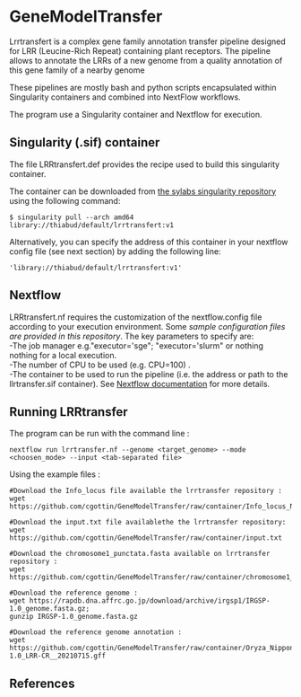 # GeneModelTransfer
Lrrtransfert is a complex gene family annotation transfer pipeline designed for LRR (Leucine-Rich Repeat) containing plant receptors. 
The pipeline allows to annotate the LRRs of a new genome from a quality annotation of this gene family of a nearby genome  

These pipelines are mostly bash and python scripts encapsulated within Singularity containers and combined into NextFlow workflows.

The program use a Singularity container and Nextflow for execution.


## Singularity (.sif) container

The file LRRtransfert.def provides the recipe used to build this singularity container.

The container can be downloaded from [the sylabs singularity repository](https://sylabs.io/) using the following command: 
```
$ singularity pull --arch amd64 library://thiabud/default/lrrtransfert:v1
```

Alternatively, you can specify the address of this container in your nextflow config file (see next section) by adding the following line:
```
'library://thiabud/default/lrrtransfert:v1'    
```


## Nextflow 
LRRtransfert.nf requires the customization of the nextflow.config file according to your execution environment. Some *sample configuration files are provided in this repository*. The key parameters to specify are:   
-The job manager e.g."executor='sge"; "executor='slurm" or nothing  nothing for a local execution.  
-The number of CPU to be used (e.g. CPU=100) .  
-The container to be used to run the pipeline (i.e. the address or path to the llrtransfer.sif container). 
See [Nextflow documentation](https://www.nextflow.io/docs/latest/config.html) for more details.

## Running LRRtransfer
The program can be run with the command line :
```
nextflow run lrrtransfer.nf --genome <target_genome> --mode <choosen_mode> --input <tab-separated file>
```
Using the example files :
```
#Download the Info_locus file available the lrrtransfer repository :
wget https://github.com/cgottin/GeneModelTransfer/raw/container/Info_locus_Nipponbare.txt

#Download the input.txt file availablethe the lrrtransfer repository:
wget https://github.com/cgottin/GeneModelTransfer/raw/container/input.txt

#Download the chromosome1_punctata.fasta available on lrrtransfer repository :
wget https://github.com/cgottin/GeneModelTransfer/raw/container/chromosome1_punctata.fasta

#Download the reference genome : 
wget https://rapdb.dna.affrc.go.jp/download/archive/irgsp1/IRGSP-1.0_genome.fasta.gz;
gunzip IRGSP-1.0_genome.fasta.gz

#Download the reference genome annotation : 
wget https://github.com/cgottin/GeneModelTransfer/raw/container/Oryza_Nipponbare_IRGSP-1.0_LRR-CR__20210715.gff
```
## References
